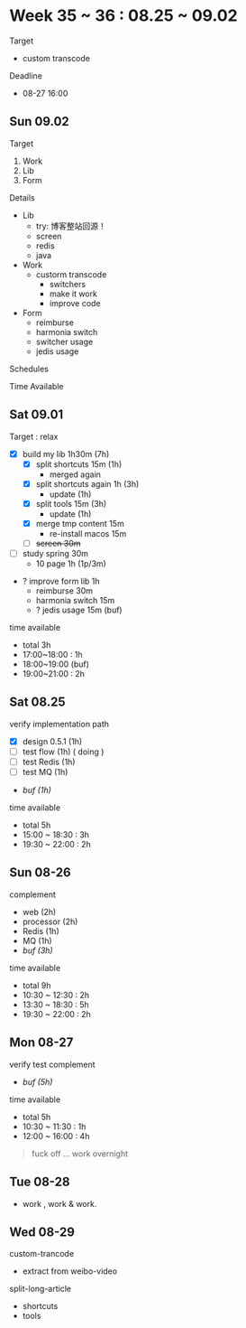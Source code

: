 # Week 35 ~ 36 : 08.25 ~ 09.02

Target

- custom transcode

Deadline

- 08-27 16:00

## Sun 09.02

Target

1. Work
2. Lib
3. Form

Details

- Lib
    - try: 博客整站回源！
    - screen
    - redis
    - java
- Work
    - custorm transcode
        - switchers
        - make it work
        - improve code
- Form
    - reimburse
    - harmonia switch
    - switcher usage
    - jedis usage

Schedules

Time Available

## Sat 09.01

Target : relax

- [x] build my lib 1h30m (7h)
    - [x] split shortcuts 15m (1h)
        - merged again
    - [x] split shortcuts again 1h (3h)
        - update (1h)
    - [x] split tools 15m (3h)
        - update (1h)
    - [x] merge tmp content 15m
        - re-install macos 15m
    - [ ] ~~screen 30m~~
- [ ] study spring 30m
    - 10 page 1h (1p/3m)
- ? improve form lib 1h
    - reimburse 30m
    - harmonia switch 15m
    - ? jedis usage 15m (buf)

time available

- total 3h
- 17:00~18:00 : 1h
- 18:00~19:00 (buf)
- 19:00~21:00 : 2h

## Sat 08.25

verify implementation path

- [x] design 0.5.1 (1h)
- [ ] test flow (1h) ( doing )
- [ ] test Redis (1h)
- [ ] test MQ (1h)
- _buf (1h)_

time available

- total 5h
- 15:00 ~ 18:30 : 3h
- 19:30 ~ 22:00 : 2h

## Sun 08-26

complement

- web (2h)
- processor (2h)
- Redis (1h)
- MQ (1h)
- _buf (3h)_

time available

- total 9h
- 10:30 ~ 12:30 : 2h
- 13:30 ~ 18:30 : 5h
- 19:30 ~ 22:00 : 2h

## Mon 08-27

verify test complement

- _buf (5h)_

time available

- total 5h
- 10:30 ~ 11:30 : 1h
- 12:00 ~ 16:00 : 4h

> fuck off … work overnight

## Tue 08-28

- work , work & work.

## Wed 08-29

custom-trancode

- extract from weibo-video

split-long-article

- shortcuts
- tools
